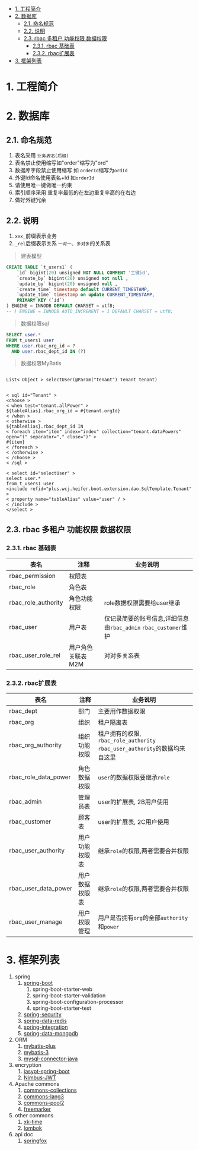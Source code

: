 
<!-- TOC -->

- [1. 工程简介](#1-工程简介)
- [2. 数据库](#2-数据库)
    - [2.1. 命名规范](#21-命名规范)
    - [2.2. 说明](#22-说明)
    - [2.3. rbac 多租户 功能权限 数据权限](#23-rbac-多租户-功能权限-数据权限)
        - [2.3.1. rbac 基础表](#231-rbac-基础表)
        - [2.3.2. rbac扩展表](#232-rbac扩展表)
- [3. 框架列表](#3-框架列表)

<!-- /TOC -->

# 1. 工程简介

# 2. 数据库


## 2.1. 命名规范
1. 表名采用 ``业务``_``表名``_``(后缀)``
2. 表名禁止使用缩写如"order"缩写为"ord"
3. 数据库字段禁止使用缩写 如 ```orderId```缩写为```ordId```
4. 外键Id命名使用表名+Id 如```orderId```
5. 请使用唯一键做唯一约束
6. 索引顺序采用 重复率最低的在左边重复率高的在右边
7. 做好外键冗余


## 2.2. 说明

1. ``xxx_``前缀表示业务
2. ``_rel``后缀表示关系 ``一对一``、``多对多``的关系表


> 建表模型
```sql
CREATE TABLE `t_users1` (
    `id` bigint(20) unsigned NOT NULL COMMENT '主键id',
    `create_by` bigint(20) unsigned not null ,
    `update_by` bigint(20) unsigned null ,
    `create_time` timestamp default CURRENT_TIMESTAMP,
    `update_time` timestamp on update CURRENT_TIMESTAMP,
    PRIMARY KEY (`id`)
) ENGINE = INNODB DEFAULT CHARSET = utf8;
-- ) ENGINE = INNODB AUTO_INCREMENT = 1 DEFAULT CHARSET = utf8;
```

> 数据权限sql
```sql
SELECT user.*
FROM t_users1 user
WHERE user.rbac_org_id = ?
  AND user.rbac_dept_id IN (?)
```
> 数据权限MyBatis

```mybatisognl

List< Object > selectUser(@Param("tenant") Tenant tenant)


< sql id="Tenant" >
<choose >
< when test="tenant.allPower" >
${tableAlias}.rbac_org_id = #{tenant.orgId}
< /when >
< otherwise >
${tableAlias}.rbac_dept_id IN
< foreach item="item" index="index" collection="tenant.dataPowers" open="(" separator="," close=")" >
#{item}
< /foreach >
< /otherwise >
< /choose >
< /sql >

< select id="selectUser" >
select user.*
from t_users1 user
<include refid="plus.wcj.heifer.boot.extension.dao.SqlTemplate.Tenant" >
< property name="tableAlias" value="user" / >
< /include >
</select >
```



## 2.3. rbac 多租户 功能权限 数据权限

### 2.3.1. rbac 基础表

| 表名                | 注释               | 业务说明                                                            |
| ------------------- | ------------------ | ------------------------------------------------------------------- |
| rbac_permission     | 权限表             |
| rbac_role           | 角色表             |
| rbac_role_authority | 角色功能权限       | role数据权限需要给user继承                                          |
| rbac_user           | 用户表             | 仅记录简要的账号信息,详细信息由``rbac_admin`` ``rbac_customer``维护 |
| rbac_user_role_rel  | 用户角色关联表 M2M | 对对多关系表                                                        |

### 2.3.2. rbac扩展表
| 表名                 | 注释           | 业务说明                                                                        |
| -------------------- | -------------- | ------------------------------------------------------------------------------- |
| rbac_dept            | 部门           | 主要用作数据权限                                                                |
| rbac_org             | 组织           | 租户隔离表                                                                      |
| rbac_org_authority   | 组织功能权限   | 租户拥有的权限, ``rbac_role_authority`` ``rbac_user_authority``的数据均来自这里 |
| rbac_role_data_power | 角色数据权限   | ``user``的数据权限要继承``role``                                                |
| rbac_admin           | 管理员表       | user的扩展表, 2B用户使用                                                        |
| rbac_customer        | 顾客表         | user的扩展表, 2C用户使用                                                        |
| rbac_user_authority  | 用户功能权限表 | 继承``role``的权限,两者需要合并权限                                             |
| rbac_user_data_power | 用户数据权限表 | 继承``role``的权限,两者需要合并权限                                             |
| rbac_user_manage     | 用户权限管理   | 用户是否拥有``org``的全部``authority``和``power``                               |

# 3. 框架列表

1. spring
    1. [spring-boot](https://github.com/spring-projects/spring-boot)
        1. spring-boot-starter-web
        2. spring-boot-starter-validation
        3. spring-boot-configuration-processor
        4. spring-boot-starter-test
    2. [spring-security](https://github.com/spring-projects/spring-security)
    3. [spring-data-redis](https://github.com/spring-projects/spring-data-redis)
    4. [spring-integration](https://github.com/spring-projects/spring-integration)
    5. [spring-data-mongodb](https://github.com/spring-projects/spring-data-mongodb)
1. ORM
    1. [mybatis-plus](https://github.com/baomidou/mybatis-plus)
    2. [mybatis-3](https://github.com/mybatis/mybatis-3)
    3. [mysql-connector-java](https://github.com/mysql/mysql-connector-j)
2. encryption
    1. [jasypt-spring-boot](https://github.com/ulisesbocchio/jasypt-spring-boot)
    2. [Nimbus-JWT](https://github.com/Connect2id/Nimbus-JWT)
3. Apache commons
    1. [commons-collections](https://github.com/apache/commons-collections)
    2. [commons-lang3](https://github.com/apache/commons-lang)
    3. [commons-pool2](https://github.com/apache/commons-pool)
    4. [freemarker](https://github.com/apache/freemarker)
4. other commons
    1. [xk-time](https://github.com/xkzhangsan/xk-time)
    2. [lombok](https://github.com/projectlombok/lombok)
5. api doc
    1. [springfox](https://github.com/springfox/springfox)